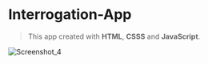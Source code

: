﻿# Interrogation-App
> This app created with **HTML**, **CSSS** and **JavaScript**.  
> 
![Screenshot_4](https://user-images.githubusercontent.com/76752873/126817371-fdd67ee2-714a-4b04-9143-7c16ecdf1ee3.png)
